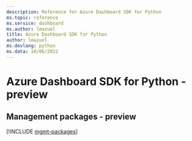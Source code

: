 ```yaml
---
description: Reference for Azure Dashboard SDK for Python
ms.topic: reference
ms.service: dashboard
ms.author: lmazuel
title: Azure Dashboard SDK for Python
author: lmazuel
ms.devlang: python
ms.data: 10/06/2022
---
```

# Azure Dashboard SDK for Python - preview

## Management packages - preview
[!INCLUDE [mgmt-packages](dashboard-mgmt-index.md)]
